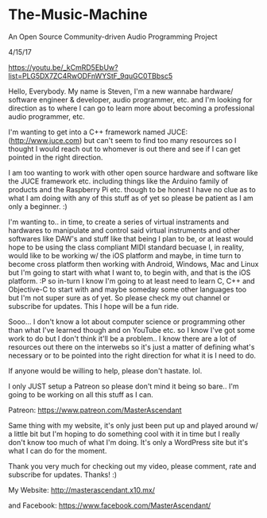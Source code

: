 # The-Music-Machine
An Open Source Community-driven Audio Programming Project

4/15/17

https://youtu.be/_kCmRD5EbUw?list=PLG5DX7ZC4RwODFnWYStF_9quGC0TBbsc5

Hello, Everybody. My name is Steven, I'm a new wannabe hardware/ software engineer & developer, audio programmer, etc. and I'm looking for direction as to where I can go to learn more about becoming a professional audio programmer, etc.

I'm wanting to get into a C++ framework named JUCE: (http://www.juce.com) but can't seem to find too many resources so I thought I would reach out to whomever is out there and see if I can get pointed in the right direction.

I am too wanting to work with other open source hardware and software like the JUCE framework etc. including things like the Arduino family of products and the Raspberry Pi etc. though to be honest I have no clue as to what I am doing with any of this stuff as of yet so please be patient as I am only a beginner. :)

I'm wanting to.. in time, to create a series of virtual instraments and hardwares to manipulate and control said virtual instruments and other softwares like DAW's and stuff like that being I plan to be, or at least would hope to be using the class compliant MIDI standard becuase I, in reality, would like to be working w/ the iOS platform and maybe, in time turn to become cross platform then working with Android, Windows, Mac and Linux but I'm going to start with what I want to, to begin with, and that is the iOS platform. :P so in-turn I know I'm going to at least need to learn C, C++ and Objective-C to start with and maybe someday some other languages too but I'm not super sure as of yet. So please check my out channel or subscribe for updates. This I hope will be a fun ride.

Sooo... I don't know a lot about computer science or programming other than what I've learned though and on YouTube etc. so I know I've got some work to do but I don't think it'll  be a problem.. I know there are a lot of resources out there on the interwebs so it's just a matter of defining what's necessary or to be pointed into the right direction for what it is I need to do.

If anyone would be willing to help, please don't hastate. lol.

I only JUST setup a Patreon so please don't mind it being so bare.. I'm going to be working on all this stuff as I can.

Patreon: https://www.patreon.com/MasterAscendant

Same thing with my website, it's only just been put up and played around w/ a little bit but I'm hoping to do something cool with it in time but I really don't know too much of what I'm doing. It's only a WordPress site but it's what I can do for the moment.

Thank you very much for checking out my video, please comment, rate and subscribe for updates. Thanks! :)

My Website: http://masterascendant.x10.mx/

and Facebook: https://www.facebook.com/MasterAscendant/
